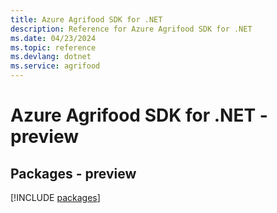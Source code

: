 ```yaml
---
title: Azure Agrifood SDK for .NET
description: Reference for Azure Agrifood SDK for .NET
ms.date: 04/23/2024
ms.topic: reference
ms.devlang: dotnet
ms.service: agrifood
---
```

# Azure Agrifood SDK for .NET - preview
## Packages - preview
[!INCLUDE [packages](agrifood-index.md)]